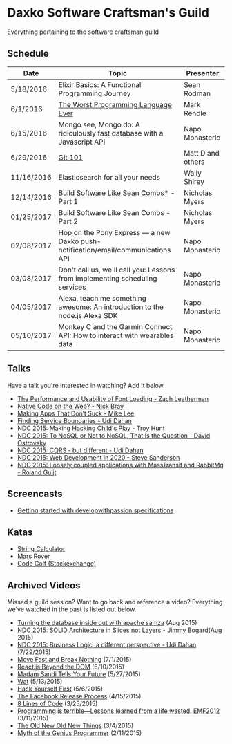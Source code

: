Daxko Software Craftsman's Guild
=====

Everything pertaining to the software craftsman guild

## Schedule

| Date       | Topic                      | Presenter |
| ---------- | -------------------------- | --------- |
| 5/18/2016   | Elixir Basics: A Functional Programming Journey | Sean Rodman |
| 6/1/2016   | [The Worst Programming Language Ever](https://www.infoq.com/presentations/worst-programming-language)|Mark Rendle|
| 6/15/2016 | Mongo see, Mongo do: A ridiculously fast database with a Javascript API | Napo Monasterio |
| 6/29/2016 | [Git 101](https://git-scm.com/book/en/v2/Getting-Started-Git-Basics) | Matt D and others |
| 11/16/2016 | Elasticsearch for all your needs | Wally Shirey |
| 12/14/2016 | Build Software Like [Sean Combs*](https://en.wikipedia.org/wiki/Sean_Combs) - Part 1| Nicholas Myers |
| 01/25/2017 | Build Software Like Sean Combs - Part 2| Nicholas Myers |
| 02/08/2017 | Hop on the Pony Express — a new Daxko push-notification/email/communications API| Napo Monasterio |
| 03/08/2017 | Don't call us, we'll call you: Lessons from implementing scheduling services| Napo Monasterio |
| 04/05/2017 | Alexa, teach me something awesome: An introduction to the node.js Alexa SDK| Napo Monasterio |
| 05/10/2017 | Monkey C and the Garmin Connect API: How to interact with wearables data| Napo Monasterio |

## Talks

Have a talk you're interested in watching? Add it below.

* [The Performance and Usability of Font Loading - Zach Leatherman](https://www.youtube.com/watch?v=DGQSw6gc95k)
* [Native Code on the Web? - Nick Bray](http://www.youtube.com/watch?v=-xNZYr40QOk)
* [Making Apps That Don’t Suck - Mike Lee](http://www.infoq.com/presentations/Making-Apps-That-Dont-Suck)
* [Finding Service Boundaries - Udi Dahan](https://vimeo.com/113515335)
* [NDC 2015: Making Hacking Child's Play - Troy Hunt](https://vimeo.com/132192251)
* [NDC 2015: To NoSQL or Not to NoSQL, That Is the Question - David Ostrovsky](https://vimeo.com/132194546)
* [NDC 2015: CQRS - but different - Udi Dahan](https://vimeo.com/131199089)
* [NDC 2015: Web Development in 2020 - Steve Sanderson](https://vimeo.com/131637102)
* [NDC 2015: Loosely coupled applications with MassTransit and RabbitMq - Roland Guijt](https://vimeo.com/131635506)


## Screencasts
* [Getting started with developwithpassion.specifications](https://vimeo.com/11642767)

## Katas

* [String Calculator](http://osherove.com/tdd-kata-1/)
* [Mars Rover](http://dallashackclub.com/rover)
* [Code Golf (Stackexchange)](http://codegolf.stackexchange.com/)

## Archived Videos

Missed a guild session? Want to go back and reference a video? Everything we've watched in the past is listed out below.

* [Turning the database inside out with apache samza](http://www.confluent.io/blog/turning-the-database-inside-out-with-apache-samza/) (Aug 2015)
* [NDC 2015: SOLID Architecture in Slices not Layers - Jimmy Bogard](https://vimeo.com/131633177)(Aug 2015)
* [NDC 2015: Business Logic, a different perspective - Udi Dahan](https://vimeo.com/131757759) (7/29/2015)
* [Move Fast and Break Nothing](http://zachholman.com/talk/move-fast-break-nothing/) (7/1/2015)
* [React.js Beyond the DOM](https://www.youtube.com/watch?v=eNC0mRYGWgc) (6/10/2015)
* [Madam Sandi Tells Your Future](https://www.youtube.com/watch?v=JOM5_V5jLAs) (5/27/2015)
* [Wat](https://www.destroyallsoftware.com/talks/wat) (5/13/2015)
* [Hack Yourself First](https://www.youtube.com/watch?v=rdHD6pVG66Q) (5/6/2015)
* [The Facebook Release Process](http://www.infoq.com/presentations/Facebook-Release-Process) (4/15/2015)
* [8 Lines of Code](http://www.infoq.com/presentations/8-lines-code-refactoring) (3/25/2015)
* [Programming is terrible—Lessons learned from a life wasted. EMF2012](https://www.youtube.com/watch?v=csyL9EC0S0c) (3/11/2015)
* [The Old New Old New Things](http://www.infoq.com/presentations/environment-concepts) (3/4/2015)
* [Myth of the Genius Programmer](https://www.youtube.com/watch?v=0SARbwvhupQ) (2/11/2015)
